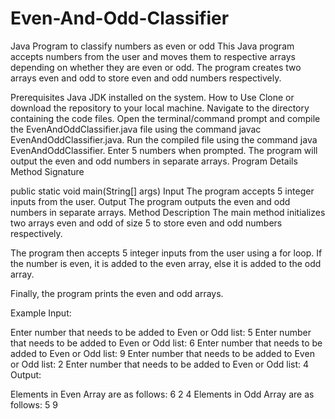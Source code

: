 # Even-And-Odd-Classifier

Java Program to classify numbers as even or odd
This Java program accepts numbers from the user and moves them to respective arrays depending on whether they are even or odd. The program creates two arrays even and odd to store even and odd numbers respectively.

Prerequisites
Java JDK installed on the system.
How to Use
Clone or download the repository to your local machine.
Navigate to the directory containing the code files.
Open the terminal/command prompt and compile the EvenAndOddClassifier.java file using the command javac EvenAndOddClassifier.java.
Run the compiled file using the command java EvenAndOddClassifier.
Enter 5 numbers when prompted.
The program will output the even and odd numbers in separate arrays.
Program Details
Method Signature

public static void main(String[] args)
Input
The program accepts 5 integer inputs from the user.
Output
The program outputs the even and odd numbers in separate arrays.
Method Description
The main method initializes two arrays even and odd of size 5 to store even and odd numbers respectively.

The program then accepts 5 integer inputs from the user using a for loop. If the number is even, it is added to the even array, else it is added to the odd array.

Finally, the program prints the even and odd arrays.

Example
Input:

Enter number that needs to be added to Even or Odd list: 5
Enter number that needs to be added to Even or Odd list: 6
Enter number that needs to be added to Even or Odd list: 9
Enter number that needs to be added to Even or Odd list: 2
Enter number that needs to be added to Even or Odd list: 4
Output:

Elements in Even Array are as follows: 6 2 4 
Elements in Odd Array are as follows: 5 9 
